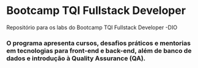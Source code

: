 # Bootcamp TQI Fullstack Developer 
Repositório para os labs do Bootcamp TQI Fullstack Developer -DIO

### O programa apresenta cursos, desafios práticos e mentorias em tecnologias para front-end e back-end, além de banco de dados e introdução à Quality Assurance (QA).
